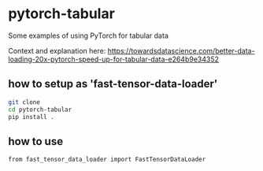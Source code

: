 # pytorch-tabular
Some examples of using PyTorch for tabular data

Context and explanation here: https://towardsdatascience.com/better-data-loading-20x-pytorch-speed-up-for-tabular-data-e264b9e34352

## how to setup as 'fast-tensor-data-loader'

```bash
git clone
cd pytorch-tabular
pip install .
```

## how to use

```
from fast_tensor_data_loader import FastTensorDataLoader
```
